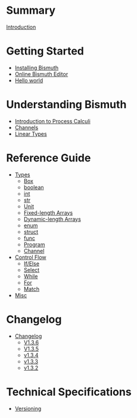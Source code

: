 # Summary

[Introduction](./Introduction.md)

# Getting Started
- [Installing Bismuth]()
- [Online Bismuth Editor]()
- [Hello world]()

# Understanding Bismuth
- [Introduction to Process Calculi]()
- [Channels]() 
- [Linear Types]()

# Reference Guide
- [Types](./ref/types.md)
	- [Box](./ref/types/Box.md)
	- [boolean](./ref/types/boolean.md)
	- [int](./ref/types/int.md)
	- [str](./ref/types/str.md)
	- [Unit](./ref/types/Unit.md)
	- [Fixed-length Arrays](./ref/types/array.md)
	- [Dynamic-length Arrays](./ref/types/vector.md)
	- [enum](./ref/types/enum.md)
	- [struct](./ref/types/struct.md)
	- [func](./ref/types/func.md)
	- [Program](./ref/types/Program.md)
	- [Channel](./ref/types/Channel.md)
- [Control Flow](./ref/controlflow.md)
	- [If/Else](./ref/flow/if.md)
	- [Select](./ref/flow/select.md)
	- [While](./ref/flow/while.md)
	- [For](./ref/flow/for.md)
	- [Match](./ref/flow/match.md)
- [Misc](./ref/Misc.md)

# Changelog 
- [Changelog](./changelog.md)
    - [V1.3.6](./changelog/1.3.6.md)
    - [V1.3.5](./changelog/1.3.5.md)
	- [v1.3.4](./changelog/1.3.4.md)
	- [v1.3.3](./changelog/1.3.3.md)
	- [v1.3.2](./changelog/1.3.2.md)


# Technical Specifications 
- [Versioning](./specs/versioning.md)
